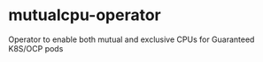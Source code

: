 # mutualcpu-operator
Operator to enable both mutual and exclusive CPUs for Guaranteed K8S/OCP pods 

